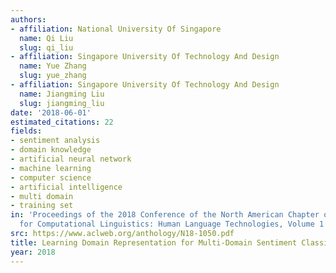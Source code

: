 ```yaml
---
authors:
- affiliation: National University Of Singapore
  name: Qi Liu
  slug: qi_liu
- affiliation: Singapore University Of Technology And Design
  name: Yue Zhang
  slug: yue_zhang
- affiliation: Singapore University Of Technology And Design
  name: Jiangming Liu
  slug: jiangming_liu
date: '2018-06-01'
estimated_citations: 22
fields:
- sentiment analysis
- domain knowledge
- artificial neural network
- machine learning
- computer science
- artificial intelligence
- multi domain
- training set
in: 'Proceedings of the 2018 Conference of the North American Chapter of the Association
  for Computational Linguistics: Human Language Technologies, Volume 1 (Long Papers)'
src: https://www.aclweb.org/anthology/N18-1050.pdf
title: Learning Domain Representation for Multi-Domain Sentiment Classification
year: 2018
---
```

